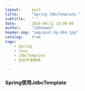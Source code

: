 ```yaml
---
layout:     post
title:      "Spring JdbcTemplate "
subtitle:   " "
date:       2016-04-11 13:00:00
author:     "Johnnwen"
header-img: "img/post-bg-kb4.jpg"
catalog:    true
tags:
    - Spring
    - Java
    - JdbcTemplate
    - 后台开发框架
    
---
```


### Spring使用JdbcTemplate

